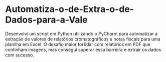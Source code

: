 # Automatiza-o-de-Extra-o-de-Dados-para-a-Vale
Desenvolvi um script em Python utilizando o PyCharm para automatizar a extração de valores de relatórios cromatográficos e notas fiscais para uma planilha em Excel. O desafio maior foi lidar com relatórios em PDF que continham imagens, mas consegui superar essa barreira e extrair os dados com sucesso.
